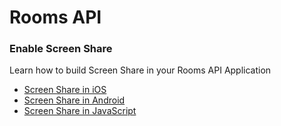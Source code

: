 # Rooms API

### Enable Screen Share
Learn how to build Screen Share in your Rooms API Application

- [Screen Share in iOS](#)
- [Screen Share in Android](#)
- [Screen Share in JavaScript](#)

